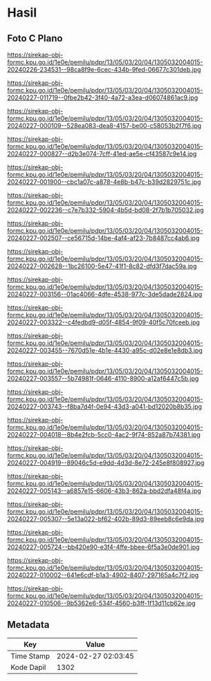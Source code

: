 # Hasil

## Foto C Plano

https://sirekap-obj-formc.kpu.go.id/1e0e/pemilu/pdpr/13/05/03/20/04/1305032004015-20240226-234531--98ca8f9e-6cec-434b-9fed-06677c301deb.jpg

https://sirekap-obj-formc.kpu.go.id/1e0e/pemilu/pdpr/13/05/03/20/04/1305032004015-20240227-011719--0fbe2b42-3f40-4a72-a3ea-d06074861ac9.jpg

https://sirekap-obj-formc.kpu.go.id/1e0e/pemilu/pdpr/13/05/03/20/04/1305032004015-20240227-000109--528ea083-dea8-4157-be00-c58053b2f7f6.jpg

https://sirekap-obj-formc.kpu.go.id/1e0e/pemilu/pdpr/13/05/03/20/04/1305032004015-20240227-000827--d2b3e074-7cff-41ed-ae5e-cf43587c9e14.jpg

https://sirekap-obj-formc.kpu.go.id/1e0e/pemilu/pdpr/13/05/03/20/04/1305032004015-20240227-001900--cbc1a07c-a878-4e8b-b47c-b39d2829751c.jpg

https://sirekap-obj-formc.kpu.go.id/1e0e/pemilu/pdpr/13/05/03/20/04/1305032004015-20240227-002236--c7e7b332-5904-4b5d-bd08-2f7b1b705032.jpg

https://sirekap-obj-formc.kpu.go.id/1e0e/pemilu/pdpr/13/05/03/20/04/1305032004015-20240227-002507--ce56715d-14be-4af4-af23-7b8487cc4ab6.jpg

https://sirekap-obj-formc.kpu.go.id/1e0e/pemilu/pdpr/13/05/03/20/04/1305032004015-20240227-002628--1bc26100-5e47-41f1-8c82-dfd3f7dac59a.jpg

https://sirekap-obj-formc.kpu.go.id/1e0e/pemilu/pdpr/13/05/03/20/04/1305032004015-20240227-003156--01ac4066-4dfe-4538-977c-3de5dade2824.jpg

https://sirekap-obj-formc.kpu.go.id/1e0e/pemilu/pdpr/13/05/03/20/04/1305032004015-20240227-003322--c4fedbd9-d05f-4854-9f09-40f5c70fceeb.jpg

https://sirekap-obj-formc.kpu.go.id/1e0e/pemilu/pdpr/13/05/03/20/04/1305032004015-20240227-003455--7670d51e-4b1e-4430-a95c-d02e8e1e8db3.jpg

https://sirekap-obj-formc.kpu.go.id/1e0e/pemilu/pdpr/13/05/03/20/04/1305032004015-20240227-003557--5b74981f-0646-4110-8900-a12af6447c5b.jpg

https://sirekap-obj-formc.kpu.go.id/1e0e/pemilu/pdpr/13/05/03/20/04/1305032004015-20240227-003743--f8ba7d4f-0e94-43d3-a041-bd12020b8b35.jpg

https://sirekap-obj-formc.kpu.go.id/1e0e/pemilu/pdpr/13/05/03/20/04/1305032004015-20240227-004018--8b4e2fcb-5cc0-4ac2-9f74-852a87b74381.jpg

https://sirekap-obj-formc.kpu.go.id/1e0e/pemilu/pdpr/13/05/03/20/04/1305032004015-20240227-004919--89046c5d-e9dd-4d3d-8e72-245e8f808927.jpg

https://sirekap-obj-formc.kpu.go.id/1e0e/pemilu/pdpr/13/05/03/20/04/1305032004015-20240227-005143--a6857e15-6606-43b3-862a-bbd2dfa48f4a.jpg

https://sirekap-obj-formc.kpu.go.id/1e0e/pemilu/pdpr/13/05/03/20/04/1305032004015-20240227-005307--5e13a022-bf62-402b-89d3-89eeb8c6e9da.jpg

https://sirekap-obj-formc.kpu.go.id/1e0e/pemilu/pdpr/13/05/03/20/04/1305032004015-20240227-005724--bb420e90-e3f4-4ffe-bbee-6f5a3e0de901.jpg

https://sirekap-obj-formc.kpu.go.id/1e0e/pemilu/pdpr/13/05/03/20/04/1305032004015-20240227-010002--641e6cdf-b1a3-4902-8407-297165a4c7f2.jpg

https://sirekap-obj-formc.kpu.go.id/1e0e/pemilu/pdpr/13/05/03/20/04/1305032004015-20240227-010506--9b5362e6-534f-4560-b3ff-1f13d11cb62e.jpg


## Metadata

| Key        | Value               |
| ---------- | ------------------- |
| Time Stamp | 2024-02-27 02:03:45 |
| Kode Dapil | 1302                |



